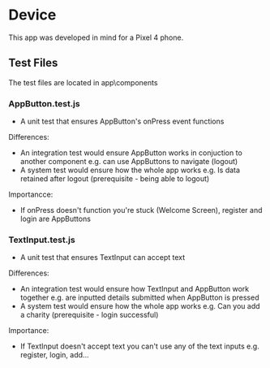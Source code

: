 # Device

This app was developed in mind for a Pixel 4 phone.

## Test Files

The test files are located in app\components

### AppButton.test.js

- A unit test that ensures AppButton's onPress event functions

Differences:

- An integration test would ensure AppButton works in conjuction to another component e.g. can use AppButtons to navigate (logout)
- A system test would ensure how the whole app works e.g. Is data retained after logout (prerequisite - being able to logout)

Importancce:

- If onPress doesn't function you're stuck (Welcome Screen), register and login are AppButtons

### TextInput.test.js

- A unit test that ensures TextInput can accept text

Differences:

- An integration test would ensure how TextInput and AppButton work together e.g. are inputted details submitted when AppButton is pressed
- A system test would ensure how the whole app works e.g. Can you add a charity (prerequisite - login successful)

Importance:

- If TextInput doesn't accept text you can't use any of the text inputs e.g. register, login, add...
